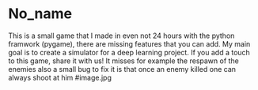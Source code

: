 # No_name
This is a small game that I made in even not 24 hours with the python framwork (pygame), there are missing features that you can add.
My main goal is to create a simulator for a deep learning project.
If you add a touch to this game, share it with us!
It misses for example the respawn of the enemies also a small bug to fix it is that once an enemy killed one can always shoot at him 
#image.jpg

